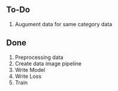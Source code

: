 ## To-Do
1. Augument data for same category data

## Done
1. Preprocessing data 
2. Create data image pipeline 
3. Write Model 
4. Write Loss 
5. Train 
